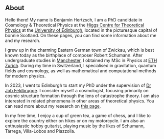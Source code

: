 ## About

Hello there! My name is Benjamin Hertzsch, I am a PhD candidate in Cosmology & Theoretical Physics at the [Higgs Centre for Theoretical Physics](https://higgs.ph.ed.ac.uk/) at the [University of Edinburgh](https://www.ed.ac.uk/), located in the picturesque capital of bonnie Scotland. On these pages, you can find some information about me and my research.

I grew up in the charming Eastern German town of Zwickau, which is best known today as the birthplace of composer Robert Schumann. 
After undergraduate studies in [Manchester](https://www.manchester.ac.uk/), I obtained my MSc in Physics at [ETH Zurich](https://ethz.ch/en.html). During my time in Switzerland, I specialised in gravitation, quantum fields and cosmology, as well as mathematical and computational methods for modern physics.

In 2023, I went to Edinburgh to start my PhD under the supervision of [Dr Job Feldbrugge](https://jfeldbrugge.github.io). I consider myself a cosmologist, focusing primarily on cosmic structure formation through the lens of catastrophe theory. I am also interested in related phenomena in other areas of theoretical physics. You can read more about my research on [this page](./research.html).

In my free time, I enjoy a cup of green tea, a game of chess, and I like to explore the country either on hikes or on my motorcycle. I am also an enthusiastic hobby guitarist, playing music by the likes of Schumann, Tárrega, Villa-Lobos and Piazzolla.